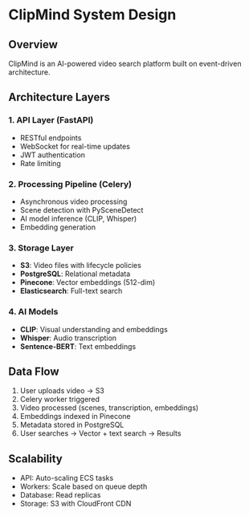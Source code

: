 # ClipMind System Design

## Overview
ClipMind is an AI-powered video search platform built on event-driven architecture.

## Architecture Layers

### 1. API Layer (FastAPI)
- RESTful endpoints
- WebSocket for real-time updates
- JWT authentication
- Rate limiting

### 2. Processing Pipeline (Celery)
- Asynchronous video processing
- Scene detection with PySceneDetect
- AI model inference (CLIP, Whisper)
- Embedding generation

### 3. Storage Layer
- **S3**: Video files with lifecycle policies
- **PostgreSQL**: Relational metadata
- **Pinecone**: Vector embeddings (512-dim)
- **Elasticsearch**: Full-text search

### 4. AI Models
- **CLIP**: Visual understanding and embeddings
- **Whisper**: Audio transcription
- **Sentence-BERT**: Text embeddings

## Data Flow

1. User uploads video → S3
2. Celery worker triggered
3. Video processed (scenes, transcription, embeddings)
4. Embeddings indexed in Pinecone
5. Metadata stored in PostgreSQL
6. User searches → Vector + text search → Results

## Scalability

- API: Auto-scaling ECS tasks
- Workers: Scale based on queue depth
- Database: Read replicas
- Storage: S3 with CloudFront CDN
